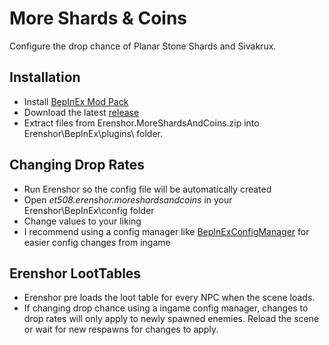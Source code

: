 # More Shards & Coins
Configure the drop chance of Planar Stone Shards and Sivakrux.

## Installation
- Install [BepInEx Mod Pack](https://thunderstore.io/package/bbepis/BepInExPack/)
- Download the latest [release](https://github.com/et508/Erenshor.MoreShardsAndCoins/releases) 
- Extract files from Erenshor.MoreShardsAndCoins.zip into Erenshor\BepInEx\plugins\ folder.

## Changing Drop Rates
- Run Erenshor so the config file will be automatically created
- Open *et508.erenshor.moreshardsandcoins* in your Erenshor\BepInEx\config folder
- Change values to your liking
- I recommend using a config manager like [BepInExConfigManager](https://github.com/sinai-dev/BepInExConfigManager) for easier config changes from ingame

## Erenshor LootTables
- Erenshor pre loads the loot table for every NPC when the scene loads.
- If changing drop chance using a ingame config manager, changes to drop rates will only apply to newly spawned enemies. Reload the scene or wait for new respawns for changes to apply.